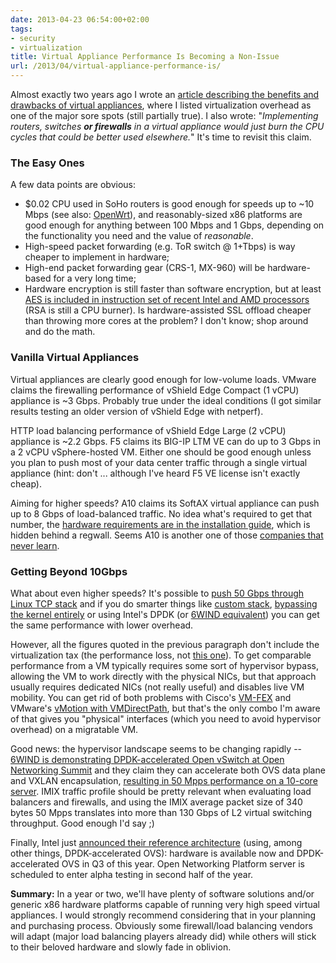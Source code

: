 ```yaml
---
date: 2013-04-23 06:54:00+02:00
tags:
- security
- virtualization
title: Virtual Appliance Performance Is Becoming a Non-Issue
url: /2013/04/virtual-appliance-performance-is/
---
```

Almost exactly two years ago I wrote an [article describing the benefits and drawbacks of virtual appliances](/2011/04/virtual-network-appliances-benefits-and/), where I listed virtualization overhead as one of the major sore spots (still partially true). I also wrote: "*Implementing routers, switches **or firewalls** in a virtual appliance would just burn the CPU cycles that could be better used elsewhere.*" It's time to revisit this claim.
<!--more-->
### The Easy Ones

A few data points are obvious:

-   \$0.02 CPU used in SoHo routers is good enough for speeds up to \~10 Mbps (see also: [OpenWrt](http://en.wikipedia.org/wiki/OpenWrt)), and reasonably-sized x86 platforms are good enough for anything between 100 Mbps and 1 Gbps, depending on the functionality you need and the value of *reasonable*.
-   High-speed packet forwarding (e.g. ToR switch @ 1+Tbps) is way cheaper to implement in hardware;
-   High-end packet forwarding gear (CRS-1, MX-960) will be hardware-based for a very long time;
-   Hardware encryption is still faster than software encryption, but at least [AES is included in instruction set of recent Intel and AMD processors](http://en.wikipedia.org/wiki/AES_instruction_set) (RSA is still a CPU burner). Is hardware-assisted SSL offload cheaper than throwing more cores at the problem? I don't know; shop around and do the math.

### Vanilla Virtual Appliances

Virtual appliances are clearly good enough for low-volume loads. VMware claims the firewalling performance of vShield Edge Compact (1 vCPU) appliance is \~3 Gbps. Probably true under the ideal conditions (I got similar results testing an older version of vShield Edge with netperf).

HTTP load balancing performance of vShield Edge Large (2 vCPU) appliance is \~2.2 Gbps. F5 claims its BIG-IP LTM VE can do up to 3 Gbps in a 2 vCPU vSphere-hosted VM. Either one should be good enough unless you plan to push most of your data center traffic through a single virtual appliance (hint: don't \... although I've heard F5 VE license isn't exactly cheap).

Aiming for higher speeds? A10 claims its SoftAX virtual appliance can push up to 8 Gbps of load-balanced traffic. No idea what's required to get that number, the [hardware requirements are in the installation guide](/2012/03/cisco-vmware-merging-virtual-and/), which is hidden behind a regwall. Seems A10 is another one of those [companies that never learn](/2010/09/hiding-documentation-will-they-never/).

### Getting Beyond 10Gbps

What about even higher speeds? It's possible to [push 50 Gbps through Linux TCP stack](http://multipath-tcp.org/pmwiki.php?n=Main.50Gbps) and if you do smarter things like [custom stack](http://erratasec.blogspot.com/2013/02/custom-stack-it-goes-to-11.html), [bypassing the kernel entirely](http://erratasec.blogspot.com/2013/02/multi-core-scaling-its-not-multi.html) or using Intel's DPDK (or [6WIND equivalent](/2012/02/6wind-solving-virtual-appliance/)) you can get the same performance with lower overhead.

However, all the figures quoted in the previous paragraph don't include the virtualization tax (the performance loss, not [this one](http://lonesysadmin.net/2012/08/21/3-reasons-these-vmware-vtax-licensing-rumors-are-great/)). To get comparable performance from a VM typically requires some sort of hypervisor bypass, allowing the VM to work directly with the physical NICs, but that approach usually requires dedicated NICs (not really useful) and disables live VM mobility. You can get rid of both problems with Cisco's [VM-FEX](/2011/08/vm-fex-how-convoluted-can-you-get/) and VMware's [vMotion with VMDirectPath](/2012/03/cisco-vmware-merging-virtual-and/), but that's the only combo I'm aware of that gives you "physical" interfaces (which you need to avoid hypervisor overhead) on a migratable VM.

Good news: the hypervisor landscape seems to be changing rapidly -- [6WIND is demonstrating DPDK-accelerated Open vSwitch at Open Networking Summit](http://www.6windblog.com/virtual-switch-acceleration-boosts-vm-density-in-data-centers/) and they claim they can accelerate both OVS data plane and VXLAN encapsulation, [resulting in 50 Mpps performance on a 10-core server](http://www.sdxcentral.com/companies/6wind-virtual-switch/2013/04/). IMIX traffic profile should be pretty relevant when evaluating load balancers and firewalls, and using the IMIX average packet size of 340 bytes 50 Mpps translates into more than 130 Gbps of L2 virtual switching throughput. Good enough I'd say ;)

Finally, Intel just [announced their reference architecture](http://newsroom.intel.com/community/intel_newsroom/blog/2013/04/17/intel-accelerates-the-data-center-and-telecom-network-transformation-with-new-reference-architectures) (using, among other things, DPDK-accelerated OVS): hardware is available now and DPDK-accelerated OVS in Q3 of this year. Open Networking Platform server is scheduled to enter alpha testing in second half of the year.

**Summary:** In a year or two, we'll have plenty of software solutions and/or generic x86 hardware platforms capable of running very high speed virtual appliances. I would strongly recommend considering that in your planning and purchasing process. Obviously some firewall/load balancing vendors will adapt (major load balancing players already did) while others will stick to their beloved hardware and slowly fade in oblivion.
